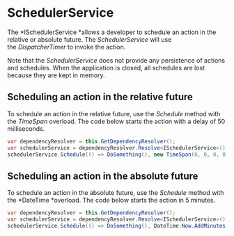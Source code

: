 # SchedulerService

The *ISchedulerService *allows a developer to schedule an action in the relative or absolute future. The *SchedulerService* will use the *DispatcherTimer* to invoke the action.

Note that the *SchedulerService* does not provide any persistence of actions and schedules. When the application is closed, all schedules are lost because they are kept in memory.

## Scheduling an action in the relative future

To schedule an action in the relative future, use the *Schedule* method with the *TimeSpan* overload. The code below starts the action with a delay of 50 milliseconds.

``` {.java data-syntaxhighlighter-params="brush: java; gutter: false; theme: Confluence" data-theme="Confluence" style="brush: java; gutter: false; theme: Confluence"}
var dependencyResolver = this.GetDependencyResolver();
var schedulerService = dependencyResolver.Resolve<ISchedulerService>();
schedulerService.Schedule(() => DoSomething(), new TimeSpan(0, 0, 0, 0, 50));
```

## Scheduling an action in the absolute future

To schedule an action in the absolute future, use the *Schedule* method with the *DateTime *overload. The code below starts the action in 5 minutes.

``` {.java data-syntaxhighlighter-params="brush: java; gutter: false; theme: Confluence" data-theme="Confluence" style="brush: java; gutter: false; theme: Confluence"}
var dependencyResolver = this.GetDependencyResolver();
var schedulerService = dependencyResolver.Resolve<ISchedulerService>();
schedulerService.Schedule(() => DoSomething(), DateTime.Now.AddMinutes(5));
```
